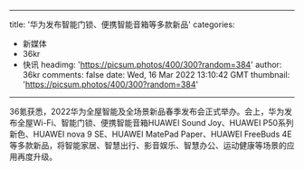 
---
title: '华为发布智能门锁、便携智能音箱等多款新品'
categories: 
 - 新媒体
 - 36kr
 - 快讯
headimg: 'https://picsum.photos/400/300?random=384'
author: 36kr
comments: false
date: Wed, 16 Mar 2022 13:10:42 GMT
thumbnail: 'https://picsum.photos/400/300?random=384'
---

<div>   
36氪获悉，2022华为全屋智能及全场景新品春季发布会正式举办。会上，华为发布全屋Wi-Fi、智能门锁、便携智能音箱HUAWEI Sound Joy、HUAWEI P50系列新色、HUAWEI nova 9 SE、HUAWEI MatePad Paper、HUAWEI FreeBuds 4E等多款新品，将智能家居、智慧出行、影音娱乐、智慧办公、运动健康等场景的应用再度升级。  
</div>
            